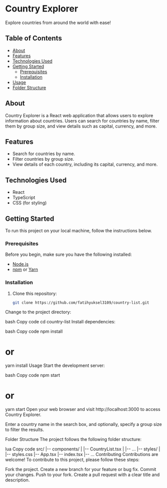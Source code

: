 # Country Explorer

Explore countries from around the world with ease!

## Table of Contents

- [About](#about)
- [Features](#features)
- [Technologies Used](#technologies-used)
- [Getting Started](#getting-started)
  - [Prerequisites](#prerequisites)
  - [Installation](#installation)
- [Usage](#usage)
- [Folder Structure](#folder-structure)

## About

Country Explorer is a React web application that allows users to explore information about countries. Users can search for countries by name, filter them by group size, and view details such as capital, currency, and more.

## Features

- Search for countries by name.
- Filter countries by group size.
- View details of each country, including its capital, currency, and more.

## Technologies Used

- React
- TypeScript
- CSS (for styling)

## Getting Started

To run this project on your local machine, follow the instructions below.

### Prerequisites

Before you begin, make sure you have the following installed:

- [Node.js](https://nodejs.org/)
- [npm](https://www.npmjs.com/) or [Yarn](https://yarnpkg.com/)

### Installation

1. Clone this repository:

   ```bash
   git clone https://github.com/fatihyuksel3109/country-list.git
Change to the project directory:

bash
Copy code
cd country-list
Install dependencies:

bash
Copy code
npm install
# or
yarn install
Usage
Start the development server:

bash
Copy code
npm start
# or
yarn start
Open your web browser and visit http://localhost:3000 to access Country Explorer.

Enter a country name in the search box, and optionally, specify a group size to filter the results.

Folder Structure
The project follows the following folder structure:

lua
Copy code
src/
|-- components/
|   |-- CountryList.tsx
|   |-- ...
|-- styles/
|   |-- styles.css
|-- App.tsx
|-- index.tsx
|-- ...
Contributing
Contributions are welcome! To contribute to this project, please follow these steps:

Fork the project.
Create a new branch for your feature or bug fix.
Commit your changes.
Push to your fork.
Create a pull request with a clear title and description.
